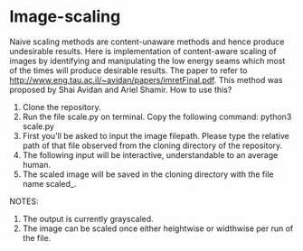 # Image-scaling
Naive scaling methods are content-unaware methods and hence produce undesirable results. Here is implementation of content-aware scaling of images by identifying and manipulating the low energy seams which most of the times will produce desirable results.
The paper to refer to http://www.eng.tau.ac.il/~avidan/papers/imretFinal.pdf.
This method was proposed by Shai Avidan and Ariel Shamir.
How to use this?
1. Clone the repository.
2. Run the file scale.py on terminal. Copy the following command: python3 scale.py
3. First you'll be asked to input the image filepath. Please type the relative path of that file observed from the cloning directory of the repository.
4. The following input will be interactive, understandable to an average human.
5. The scaled image will be saved in the cloning directory with the file name scaled_<the original filename>.

NOTES:
1. The output is currently grayscaled.
2. The image can be scaled once either heightwise or widthwise per run of the file.
